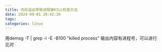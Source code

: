 ```yaml
---
title: 内存溢出导致进程被KILL检查方法
date: 2024-09-01 20:42:26
tags:
categories: linux
---
```


用demsg -T | grep -i -E -B100 "killed process"
输出内容有进程号，可以进行比对
